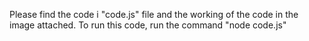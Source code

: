 Please find the code i "code.js" file and the working of the code in the image attached. To run this code, run the command "node code.js"

